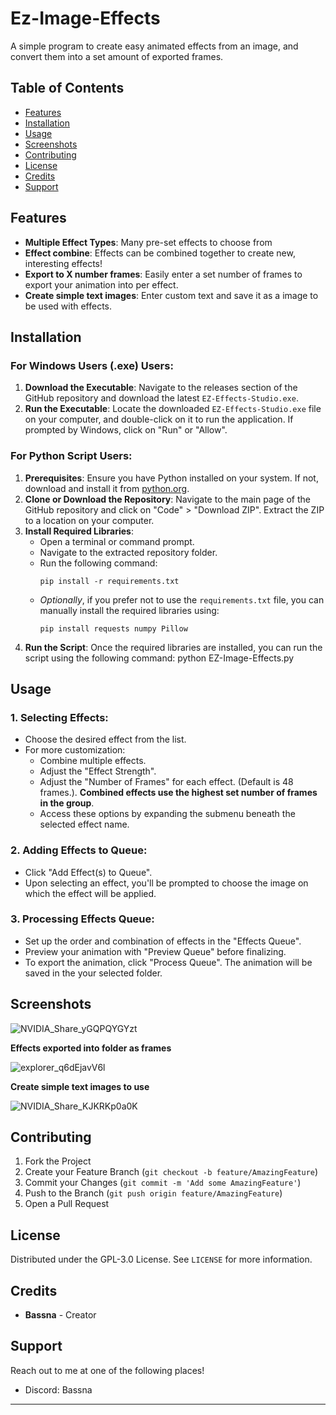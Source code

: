 # Ez-Image-Effects
A simple program to create easy animated effects from an image, and convert them into a set amount of exported frames. 

## Table of Contents

- [Features](#features)
- [Installation](#installation)
- [Usage](#usage)
- [Screenshots](#screenshots)
- [Contributing](#contributing)
- [License](#license)
- [Credits](#credits)
- [Support](#support)

## Features

- **Multiple Effect Types**: Many pre-set effects to choose from
- **Effect combine**: Effects can be combined together to create new, interesting effects! 
- **Export to X number frames**: Easily enter a set number of frames to export your animation into per effect.
- **Create simple text images**: Enter custom text and save it as a image to be used with effects. 

## Installation

### For Windows Users (.exe) Users:

1. **Download the Executable**: Navigate to the releases section of the GitHub repository and download the latest `EZ-Effects-Studio.exe`.
2. **Run the Executable**: Locate the downloaded `EZ-Effects-Studio.exe` file on your computer, and double-click on it to run the application. If prompted by Windows, click on "Run" or "Allow".

### For Python Script Users:

1. **Prerequisites**: Ensure you have Python installed on your system. If not, download and install it from [python.org](https://www.python.org/downloads/).
2. **Clone or Download the Repository**: Navigate to the main page of the GitHub repository and click on "Code" > "Download ZIP". Extract the ZIP to a location on your computer.
3. **Install Required Libraries**: 
   - Open a terminal or command prompt.
   - Navigate to the extracted repository folder.
   - Run the following command:
     ```
     pip install -r requirements.txt
     ```
   - _Optionally_, if you prefer not to use the `requirements.txt` file, you can manually install the required libraries using:
     ```
     pip install requests numpy Pillow
     ```
5. **Run the Script**: Once the required libraries are installed, you can run the script using the following command: python EZ-Image-Effects.py


## Usage

### 1. Selecting Effects:
- Choose the desired effect from the list.
- For more customization:
  - Combine multiple effects.
  - Adjust the "Effect Strength".
  - Adjust the "Number of Frames" for each effect. (Default is 48 frames.). **Combined effects use the highest set number of frames in the group**.
  - Access these options by expanding the submenu beneath the selected effect name.

### 2. Adding Effects to Queue:
- Click "Add Effect(s) to Queue".
- Upon selecting an effect, you'll be prompted to choose the image on which the effect will be applied.

### 3. Processing Effects Queue:
- Set up the order and combination of effects in the "Effects Queue".
- Preview your animation with "Preview Queue" before finalizing.
- To export the animation, click "Process Queue". The animation will be saved in the your selected folder.


## Screenshots


![NVIDIA_Share_yGQPQYGYzt](https://github.com/Bassna/EZ-Image-Effects/assets/33616653/62dc5ad7-5e1e-4cea-a71a-00e44358aa6a)




**Effects exported into folder as frames**


![explorer_q6dEjavV6l](https://github.com/Bassna/EZ-Image-Effects/assets/33616653/5dd0fbcc-8c74-405d-8417-cc6214690058)



**Create simple text images to use**

![NVIDIA_Share_KJKRKp0a0K](https://github.com/Bassna/EZ-Image-Effects/assets/33616653/b2f23e37-3cda-419d-bc17-d1af2e4da1cb)


## Contributing

1. Fork the Project
2. Create your Feature Branch (`git checkout -b feature/AmazingFeature`)
3. Commit your Changes (`git commit -m 'Add some AmazingFeature'`)
4. Push to the Branch (`git push origin feature/AmazingFeature`)
5. Open a Pull Request

## License

Distributed under the GPL-3.0 License. See `LICENSE` for more information.

## Credits

- **Bassna** - Creator


## Support

Reach out to me at one of the following places!
- Discord: Bassna

---

